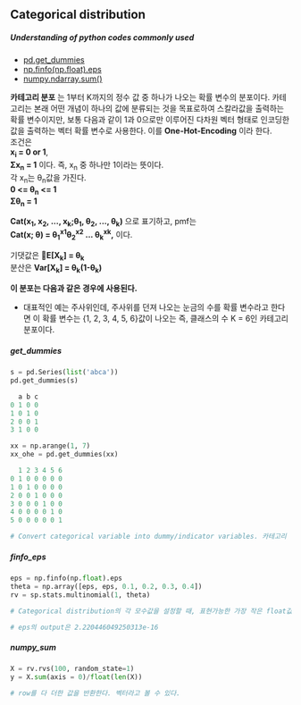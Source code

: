 ## Categorical distribution

##### Understanding of python codes commonly used
- [pd.get_dummies](#get_dummies)
- [np.finfo(np.float).eps](#finfo_eps)
- [numpy.ndarray.sum()](#numpy_sum)

**카테고리 분포** 는 1부터 K까지의 정수 값 중 하나가 나오는 확률 변수의 분포이다. 카테고리는 본래 어떤 개념이 하나의 값에 분류되는 것을 목표로하여 스칼라값을 출력하는 확률 변수이지만, 보통 다음과 같이 1과 0으로만 이루어진 다차원 벡터 형태로 인코딩한 값을 출력하는 벡터 확률 변수로 사용한다. 이를 **One-Hot-Encoding** 이라 한다.<br>
조건은 <br>
**x<sub>i</sub> = 0 or 1**,<br>
**&Sigma;x<sub>n</sub> = 1** 이다. 즉, x<sub>n</sub> 중 하나만 1이라는 뜻이다.<br>
각 x<sub>n</sub>는 &theta;<sub>n</sub>값을 가진다.<br>
**0 <= &theta;<sub>n</sub> <= 1<br>&Sigma;&theta;<sub>n</sub> = 1**

**Cat(x<sub>1</sub>, x<sub>2</sub>, ..., x<sub>k</sub>;&theta;<sub>1</sub>, &theta;<sub>2</sub>, ..., &theta;<sub>k</sub>)** 으로 표기하고, pmf는<br>
**Cat(x; &theta;) = &theta;<sub>1</sub><sup>x1</sup>&theta;<sub>2</sub><sup>x2</sup> ... &theta;<sub>k</sub><sup>xk</sup>,** 이다.<br>

기댓값은 **E[X<sub>k</sub>] = &theta;<sub>k</sub>**<br>
분산은 **Var[X<sub>k</sub>] = &theta;<sub>k</sub>(1-&theta;<sub>k</sub>)**<br>

**이 분포는 다음과 같은 경우에 사용된다.**

- 대표적인 예는 주사위인데, 주사위를 던져 나오는 눈금의 수를 확률 변수라고 한다면 이 확률 변수는 {1, 2, 3, 4, 5, 6}값이 나오는 즉, 클래스의 수 K = 6인 카테고리 분포이다. 

##### get_dummies
```python
s = pd.Series(list('abca'))
pd.get_dummies(s)

  a b c
0 1 0 0
1 0 1 0
2 0 0 1
3 1 0 0

xx = np.arange(1, 7)
xx_ohe = pd.get_dummies(xx)

  1 2 3 4 5 6
0 1 0 0	0 0 0
1 0 1 0	0 0 0
2 0 0 1	0 0 0
3 0 0 0	1 0 0
4 0 0 0	0 1 0
5 0 0 0 0 0 1

# Convert categorical variable into dummy/indicator variables. 카테고리 변수들을 데이터 프레임으로 반환해준다.(기본형인듯..?)

```

##### finfo_eps
```python
eps = np.finfo(np.float).eps
theta = np.array([eps, eps, 0.1, 0.2, 0.3, 0.4])
rv = sp.stats.multinomial(1, theta)

# Categorical distribution의 각 모수값을 설정할 때, 표현가능한 가장 작은 float값을 eps를 이용해서 얻을 수 있다. 1.0 + eps != 1.0

# eps의 output은 2.220446049250313e-16

```

##### numpy_sum
```python
X = rv.rvs(100, random_state=1)
y = X.sum(axis = 0)/float(len(X))

# row를 다 더한 값을 반환한다. 벡터라고 볼 수 있다.
```
